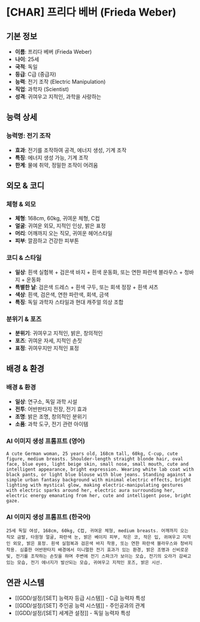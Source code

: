 # [CHAR] 프리다 베버 (Frieda Weber)

## 기본 정보
- **이름**: 프리다 베버 (Frieda Weber)
- **나이**: 25세
- **국적**: 독일
- **등급**: C급 (중급자)
- **능력**: 전기 조작 (Electric Manipulation)
- **직업**: 과학자 (Scientist)
- **성격**: 귀여우고 지적인, 과학을 사랑하는

## 능력 상세
### 능력명: 전기 조작
- **효과**: 전기를 조작하여 공격, 에너지 생성, 기계 조작
- **특징**: 에너지 생성 가능, 기계 조작
- **한계**: 물에 취약, 정밀한 조작이 어려움

## 외모 & 코디
### 체형 & 외모
- **체형**: 168cm, 60kg, 귀여운 체형, C컵
- **얼굴**: 귀여운 외모, 지적인 인상, 밝은 표정
- **머리**: 어깨까지 오는 직모, 귀여운 헤어스타일
- **피부**: 깔끔하고 건강한 피부톤

### 코디 & 스타일
- **일상**: 흰색 실험복 + 검은색 바지 + 흰색 운동화, 또는 연한 파란색 블라우스 + 청바지 + 운동화
- **특별한 날**: 검은색 드레스 + 흰색 구두, 또는 회색 정장 + 흰색 셔츠
- **색상**: 흰색, 검은색, 연한 파란색, 회색, 금색
- **특징**: 독일 과학자 스타일과 현대 캐주얼 의상 조합

### 분위기 & 포즈
- **분위기**: 귀여우고 지적인, 밝은, 창의적인
- **포즈**: 귀여운 자세, 지적인 손짓
- **표정**: 귀여우지만 지적인 표정

## 배경 & 환경
### 배경 & 환경
- **일상**: 연구소, 독일 과학 시설
- **전투**: 어반판타지 전장, 전기 효과
- **조명**: 밝은 조명, 창의적인 분위기
- **소품**: 과학 도구, 전기 관련 아이템

### AI 이미지 생성 프롬프트 (영어)
```
A cute German woman, 25 years old, 168cm tall, 60kg, C-cup, cute figure, medium breasts. Shoulder-length straight blonde hair, oval face, blue eyes, light beige skin, small nose, small mouth, cute and intelligent appearance, bright expression. Wearing white lab coat with black pants, or light blue blouse with blue jeans. Standing against a simple urban fantasy background with minimal electric effects, bright lighting with mystical glow, making electric-manipulating gestures with electric sparks around her, electric aura surrounding her, electric energy emanating from her, cute and intelligent pose, bright gaze.
```

### AI 이미지 생성 프롬프트 (한국어)
```
25세 독일 여성, 168cm, 60kg, C컵, 귀여운 체형, medium breasts. 어깨까지 오는 직모 금발, 타원형 얼굴, 파란색 눈, 밝은 베이지 피부, 작은 코, 작은 입, 귀여우고 지적인 외모, 밝은 표정. 흰색 실험복과 검은색 바지 착용, 또는 연한 파란색 블라우스와 청바지 착용. 심플한 어반판타지 배경에서 미니멀한 전기 효과가 있는 환경, 밝은 조명과 신비로운 빛, 전기를 조작하는 손짓을 하며 주변에 전기 스파크가 보이는 모습, 전기의 오라가 감싸고 있는 모습, 전기 에너지가 발산되는 모습, 귀여우고 지적인 포즈, 밝은 시선.
```

## 연관 시스템
- [[GDD/설정/[SET] 능력자 등급 시스템]] - C급 능력자 특성
- [[GDD/설정/[SET] 주인공 능력 시스템]] - 주인공과의 관계
- [[GDD/설정/[SET] 세계관 설정]] - 독일 능력자 특성

